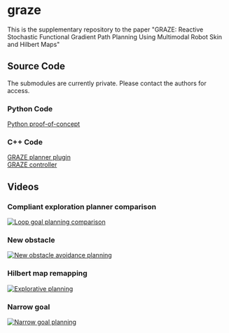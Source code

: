 # graze
This is the supplementary repository to the paper "GRAZE: Reactive Stochastic Functional Gradient Path Planning Using Multimodal Robot Skin and Hilbert Maps"

## Source Code
The submodules are currently private. Please contact the authors for access.
### Python Code
[Python proof-of-concept](https://github.com/cuhde/occupy)
### C++ Code
[GRAZE planner plugin](https://github.com/cuhde/graze_plugin)  
[GRAZE controller](https://github.com/cuhde/graze_controller)
## Videos

### Compliant exploration planner comparison
[![Loop goal planning comparison](https://img.youtube.com/vi/YQoM_yYdHWY/0.jpg)](https://www.youtube.com/watch?v=YQoM_yYdHWY&list=PLFfiC0AL7M4wdfjNei8DvQpZzAR8HsBQv)

### New obstacle
[![New obstacle avoidance planning](https://img.youtube.com/vi/2-DXcPCJ9ZE/0.jpg)](https://www.youtube.com/watch?v=2-DXcPCJ9ZE)

### Hilbert map remapping
[![Explorative planning](https://img.youtube.com/vi/Gq7MypOmJ-4/0.jpg)](https://www.youtube.com/watch?v=Gq7MypOmJ-4)

### Narrow goal
[![Narrow goal planning](https://img.youtube.com/vi/h7d_gMeDMLo/0.jpg)](https://www.youtube.com/watch?v=h7d_gMeDMLo)
